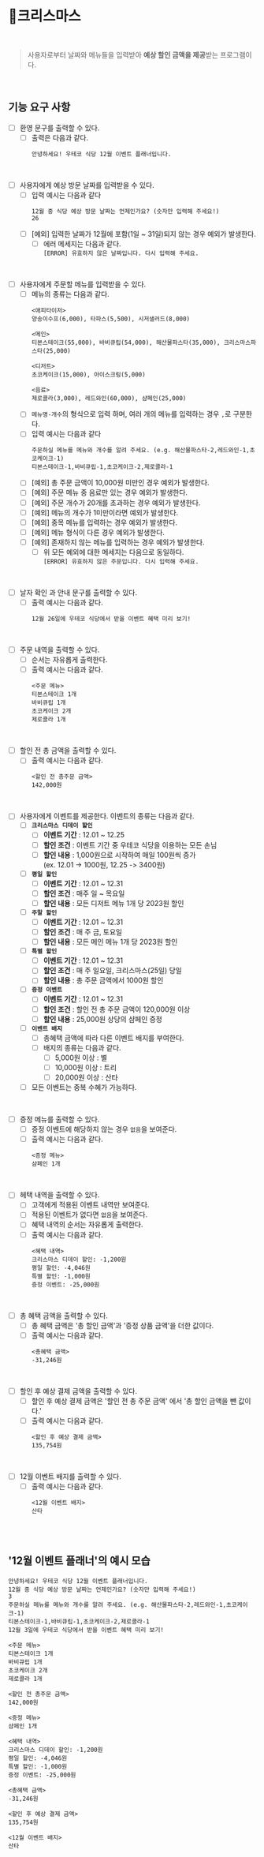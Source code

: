 # 🎄크리스마스

<br>

> 사용자로부터 날짜와 메뉴들을 입력받아 **예상 할인 금액을 제공**받는 프로그램이다.

<br>

## 기능 요구 사항
- [ ] 환영 문구를 출력할 수 있다. 
  - [ ] 출력은 다음과 같다.
    ~~~
    안녕하세요! 우테코 식당 12월 이벤트 플래너입니다.
    ~~~

<br>

- [ ] 사용자에게 예상 방문 날짜를 입력받을 수 있다.
  - [ ] 입력 예시는 다음과 같다
    ~~~
    12월 중 식당 예상 방문 날짜는 언제인가요? (숫자만 입력해 주세요!)
    26
    ~~~
  - [ ] [예외] 입력한 날짜가 12월에 포함(1일 ~ 31일)되지 않는 경우 예외가 발생한다.
    - [ ] 에러 메세지는 다음과 같다. <br> 
      `[ERROR] 유효하지 않은 날짜입니다. 다시 입력해 주세요.`

<br>

- [ ] 사용자에게 주문할 메뉴를 입력받을 수 있다.
  - [ ] 메뉴의 종류는 다음과 같다.
    ~~~
    <애피타이저>
    양송이수프(6,000), 타파스(5,500), 시저샐러드(8,000)

    <메인>
    티본스테이크(55,000), 바비큐립(54,000), 해산물파스타(35,000), 크리스마스파스타(25,000)

    <디저트>
    초코케이크(15,000), 아이스크림(5,000)

    <음료>
    제로콜라(3,000), 레드와인(60,000), 샴페인(25,000)
    ~~~
  - [ ] `메뉴명-개수`의 형식으로 입력 하며, 여러 개의 메뉴를 입력하는 경우 `,`로 구분한다.
  - [ ] 입력 예시는 다음과 같다
    ~~~
    주문하실 메뉴를 메뉴와 개수를 알려 주세요. (e.g. 해산물파스타-2,레드와인-1,초코케이크-1)
    티본스테이크-1,바비큐립-1,초코케이크-2,제로콜라-1
    ~~~
  - [ ] [예외] 총 주문 금액이 10,000원 미만인 경우 예외가 발생한다.
  - [ ] [예외] 주문 메뉴 중 음료만 있는 경우 예외가 발생한다.
  - [ ] [예외] 주문 개수가 20개를 초과하는 경우 예외가 발생한다.
  - [ ] [예외] 메뉴의 개수가 1미만이라면 예외가 발생한다.
  - [ ] [예외] 중목 메뉴를 입력하는 경우 예외가 발생한다.
  - [ ] [예외] 메뉴 형식이 다른 경우 예외가 발생한다.
  - [ ] [예외] 존재하지 않는 메뉴를 입력하는 경우 예외가 발생한다.
    - [ ] 위 모든 예외에 대한 메세지는 다음으로 동일하다. <br> 
      `[ERROR] 유효하지 않은 주문입니다. 다시 입력해 주세요.`

<br>

- [ ] 날자 확인 과 안내 문구를 출력할 수 있다.
  - [ ] 출력 예시는 다음과 같다.
    ~~~
    12월 26일에 우테코 식당에서 받을 이벤트 혜택 미리 보기!
    ~~~

<br>

- [ ] 주문 내역을 출력할 수 있다.
  - [ ] 순서는 자유롭게 출력한다.
  - [ ] 출력 예시는 다음과 같다.
      ~~~
      <주문 메뉴>
      티본스테이크 1개
      바비큐립 1개
      초코케이크 2개
      제로콜라 1개
      ~~~
 
<br>

- [ ] 할인 전 총 금액을 출력할 수 있다. 
  - [ ] 출력 예시는 다음과 같다.
      ~~~
      <할인 전 총주문 금액>
      142,000원
      ~~~

<br>

- [ ] 사용자에게 이벤트를 제공한다. 이벤트의 종류는 다음과 같다.
  - [ ] **`크리스마스 디데이 할인`**
    - [ ] **이벤트 기간** : 12.01 ~ 12.25 
    - [ ] **할인 조건** : 이벤트 기간 중 우테코 식당을 이용하는 모든 손님
    - [ ] **할인 내용** : 1,000원으로 시작하여 매일 100원씩 증가 <br> (ex. 12.01 -> 1000원, 12.25 -> 3400원)
  - [ ] **`평일 할인`**
    - [ ] **이벤트 기간** : 12.01 ~ 12.31
    - [ ] **할인 조건** : 매주 일 ~ 목요일
    - [ ] **할인 내용** : 모든 디저트 메뉴 1개 당 2023원 할인
  - [ ] **`주말 할인`**
    - [ ] **이벤트 기간** : 12.01 ~ 12.31
    - [ ] **할인 조건** : 매 주 금, 토요일
    - [ ] **할인 내용** : 모든 메인 메뉴 1개 당 2023원 할인
  - [ ] **`특별 할인`**
    - [ ] **이벤트 기간** : 12.01 ~ 12.31 
    - [ ] **할인 조건** : 매 주 일요일, 크리스마스(25일) 당일
    - [ ] **할인 내용** : 총 주문 금액에서 1000원 할인
  - [ ] **`증정 이벤트`**
    - [ ] **이벤트 기간** : 12.01 ~ 12.31
    - [ ] **할인 조건** : 할인 전 총 주문 금액이 120,000원 이상
    - [ ] **할인 내용** : 25,000원 상당의 샴페인 증정
  - [ ] **`이벤트 배지`**
    - [ ] 총혜택 금액에 따라 다른 이벤트 배지를 부여한다.
    - [ ] 배지의 종류는 다음과 같다.
      - [ ] 5,000원 이상 : 별
      - [ ] 10,000원 이상 : 트리
      - [ ] 20,000원 이상 : 산타
  - [ ] 모든 이벤트는 중복 수혜가 가능하다.

<br>

- [ ] 증정 메뉴를 출력할 수 있다.
  - [ ] 증정 이벤트에 해당하지 않는 경우 `없음`을 보여준다.
  - [ ] 출력 예시는 다음과 같다.
    ~~~
    <증정 메뉴>
    샴페인 1개
    ~~~

<br>

- [ ] 헤택 내역을 출력할 수 있다.
  - [ ] 고객에게 적용된 이벤트 내역만 보여준다.
  - [ ] 적용된 이벤트가 없다면 `없음`을 보여준다.
  - [ ] 혜택 내역의 순서는 자유롭게 출력한다.
  - [ ] 출력 예시는 다음과 같다.
    ~~~
    <혜택 내역>
    크리스마스 디데이 할인: -1,200원
    평일 할인: -4,046원
    특별 할인: -1,000원
    증정 이벤트: -25,000원
    ~~~

<br>

- [ ] 총 혜택 금액을 출력할 수 있다.
  - [ ] 총 혜택 금액은 '총 할인 금액'과 '증정 상품 금액'을 더한 값이다.
  - [ ] 출력 예시는 다음과 같다.
    ~~~
    <총혜택 금액>
    -31,246원
    ~~~
    
<br>

- [ ] 할인 후 예상 결제 금액을 출력할 수 있다.
  - [ ] 할인 후 예상 결제 금액은 '할인 전 총 주문 금액' 에서 '총 할인 금액을 뺀 값이다.'
  - [ ] 출력 예시는 다음과 같다.
    ~~~
    <할인 후 예상 결제 금액>
    135,754원
    ~~~
    
<br>

- [ ] 12월 이벤트 배지를 출력할 수 있다.
  - [ ] 출력 예시는 다음과 같다.
    ~~~
    <12월 이벤트 배지>
    산타
    ~~~
    
<br><br>

## '12월 이벤트 플래너'의 예시 모습
~~~
안녕하세요! 우테코 식당 12월 이벤트 플래너입니다.
12월 중 식당 예상 방문 날짜는 언제인가요? (숫자만 입력해 주세요!)
3
주문하실 메뉴를 메뉴와 개수를 알려 주세요. (e.g. 해산물파스타-2,레드와인-1,초코케이크-1)
티본스테이크-1,바비큐립-1,초코케이크-2,제로콜라-1
12월 3일에 우테코 식당에서 받을 이벤트 혜택 미리 보기!
 
<주문 메뉴>
티본스테이크 1개
바비큐립 1개
초코케이크 2개
제로콜라 1개
 
<할인 전 총주문 금액>
142,000원
 
<증정 메뉴>
샴페인 1개
 
<혜택 내역>
크리스마스 디데이 할인: -1,200원
평일 할인: -4,046원
특별 할인: -1,000원
증정 이벤트: -25,000원
 
<총혜택 금액>
-31,246원
 
<할인 후 예상 결제 금액>
135,754원
 
<12월 이벤트 배지>
산타
~~~